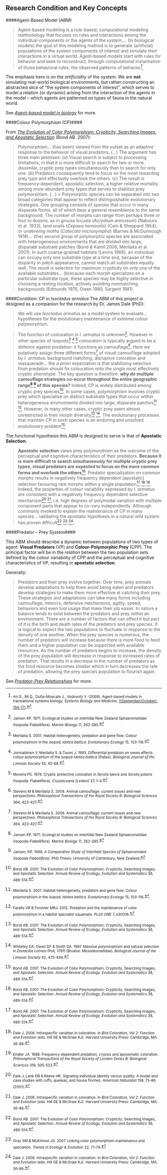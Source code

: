
## Research Condition and Key Concepts ##

####Agent-Based Model (ABM)

>Agent-based modeling is a rule-based, computational modeling methodology that focuses on rules and interactions among the individual components or the agents of the system.... (In biological models) the goal of this modeling method is to generate (artificial) populations of the system components of interest and simulate their interactions in a virtual world. Agent-based models start with rules for behavior and seek to reconstruct, through computational instantiation of those behavioral rules, the observed patterns of behavior[^AnMiDutta-MoscatoVodovotz2009]. 

The emphasis here is on the *artificiality* of the system. We are **not** simulating real-world biological environments, but rather constructing an abstracted *slice* of "the system components of interest", which serves to model a relation (or dynamic) arising from the interaction of the agents in the model – which agents are patterned on types of fauna in the natural world.

See *[Agent-based model in biology](https://en.wikipedia.org/wiki/Agent-based_model_in_biology)* for more.

####Colour Polymorphism (CP)####

From *[The Evolution of Color Polymorphism: Crypticity, Searching Images, and Apostatic Selection](http://digitalcommons.unl.edu/bioscifacpub/52/)* (Bond AB. 2007):

> Polymorphism... (has been) viewed from the outset as an adaptive response to the behavior of visual predators. (...) The argument has three main premises: (*a*) Visual search is subject to processing limitations, in that it is more difficult to search for two or more dissimilar, cryptic prey types simultaneously than to search for only one. (*b*) Predators consequently tend to focus on the most rewarding prey type and effectively overlook the others. (*c*) The result is frequency-dependent, apostatic selection, a higher relative mortality among more abundant prey types that serves to stabilize prey polymorphism. 
> (...)
	> Polymorphic species can be separated into two broad categories that appear to reflect distinguishable evolutionary strategies. One grouping consists of species that occur in many disparate forms, all of which bear a general resemblance to the same background. The number of morphs can range from perhaps three or four to dozens, as in grouse locusts (*Acrydium arenosum*) (Nabours et al. 1933), land snails (*Cepaea nemoralis*) (Cain & Sheppard 1954), or underwing moths (*Catocala micronympha*) (Barnes & McDunnough 1918)... (the) second group of polymorphic species are associated with heterogeneous environments that are divided into large, disparate substrate patches (Bond & Kamil 2006, Merilaita et al. 2001). In such coarse-grained habitats (Levins 1968), an individual can occupy only one substrate type at a time and, because of the disparity in patch appearance, cannot match all substrates equally well. The result is selection for maximum crypticity on only one of the available substrates... (b)ecause each morph specializes on a particular substrate type, these species may be highly selective in choosing a resting location, actively avoiding nonmatching backgrounds (Edmunds 1976, Owen 1980, Sargent 1981).

####Condition: CP in *Isocladus armatus*
The ABM of this project is designed as a companion for the research by Dr. James Dale (PhD):
> We will use *Isocladus armatus* as a model system to evaluate... hypotheses for the evolutionary maintenance of extreme colour polymorphism.

>The function of colouration in *I. armatus* is unknown[^Jansen1971]. However in other species of isopods[^Merilaita2001] [^JormalainenMerilaitaTuomi1995] [^Moreira1974] colouration is typically argued to be a defence against predation: it functions as camouflage[^StevensMerilaita2009]. Here we putatively assign three different forms[^StevensMerilaita2009] of visual camouflage adopted by *I. armatus*: background matching, disruptive coloration and masquerade... the *a priori* expectation is that stabilising selection from predation should fix colouration onto the single most effectively cryptic phenotype. The key question is therefore: **why do multiple camouflage strategies co-occur throughout the entire geographic range[^Jansen1971] [^Jansen1968] of this species?**
Indeed, CP is widely distributed among cryptic prey species[^Bond2007]. In some cases, polymorphism involves cryptic prey which specialise on distinct substrate types that occur within heterogeneous environments divided into large, disparate patches[^Merilaita2001] [^FaralloForstner2012]. However, in many other cases, cryptic prey seem almost unrestricted in their morph diversity[^Bond2007] [^WhiteleyOwenSmith1997]. The evolutionary processes that maintain CP in such species is an enduring and unsolved evolutionary problem[^Bond2007].

The functional hypothesis this ABM is designed to serve is that of **Apostatic Selection**:

>**Apostatic selection** views prey polymorphism as the outcome of the perceptual and cognitive characteristics of their predators. **Because it is more difficult to search simultaneously for multiple cryptic prey types, visual predators are expected to focus on the more common forms and overlook the others**[^Bond2007]. Predator specialization on common morphs results in negatively frequency dependent (apostatic) selection favouring rare morphs within a single population[^Bond2007] [^Dale2006] [^Endler1998]. Indeed, the properties of colour variability expressed by *I. armatus* are consistent with a negatively frequency dependent selective mechanism[^DaleLankReeve2001] [^Dale2006], i.e. high degrees of polymodal variation with multiple component parts that appear to co-vary independently. Although commonly invoked to explain the maintenance of CP in many species... validating the apostatic hypothesis in a natural wild system has proven difficult[^Bond2007] [^GrayMcKinnon2007] [^Dale2006].

####Predator – Prey System####

This ABM should describe a dynamic between populations of two types of agent: **Visual Predators** (VP) and **Colour-Polymorphic Prey** (CPP).
The principal factor will be in the *relation* between the two population sets defined by the colour variability of CPP and the perceptual and cognitive characteristics of VP, resulting in **apostatic selection**.

Generally:
>Predators and their prey evolve together. Over time, prey animals develop adaptations to help them avoid being eaten and predators develop strategies to make them more effective at catching their prey. These strategies and adaptations can take many forms including camouflage, mimicry, defensive mechanisms, agility, speed, behaviors and even tool usage that make their job easier.
In nature a balance tends to exist between the predators and prey within an environment. There are a number of factors that can affect it but part of it is the birth and death rates of the predators and prey species. It is logical to expect the two populations to fluctuate in response to the density of one another.
When the prey species is numerous, the number of predators will increase because there is more food to feed them and a higher population can be supported with available resources. As the number of predators begins to increase, the density of the prey population will decrease in response to increased rates of predation. That results in a decrease in the number of predators as the food resource becomes smaller which in turn decreases the rate of predation, allowing the prey species population to flourish again.

See *[Predator-Prey Relationships](https://explorable.com/predator-prey-relationships)* for more.

[^AnMiDutta-MoscatoVodovotz2009]: <sub>An G., Mi Q., Dutta-Moscato J., Vodovotz Y. (2009). Agent-based models in translational systems biology. *Systems Biology and Medicine*, [1(September/October), 159-171](https://dx.doi.org/10.1002/wsbm.45).</sub>

[^Jansen1971]:<sub> Jansen KP. 1971. Ecological studies on intertidal New Zealand Sphaeromatidae (Isopoda-Flabellifera). *Marine Biology* 11, 262-285.</sub>

[^Merilaita2001]: <sub>Merilaita S. 2001. Habitat heterogeneity, predation and gene flow: Colour polymorphism in the isopod, *Idotea baltica*. *Evolutionary Ecology* 15, 103-116.</sub>

[^JormalainenMerilaitaTuomi1995]: <sub>Jormalainen V, Merilaita S. & Tuomi J. 1995. Differential predation on sexes affects colour polymorphism of the isopod *Idotea baltica* (Pallas). *Biological Journal of the Linnean Society* 55, 45-68.</sub>

[^Moreira1974]: <sub>Moreira PS. 1974. Cryptic protective coloration in *Serolis laevis* and *Serolis polaris* (Isopoda: Flabellifera). *Crustaceana (Leiden)* 27, 1-4.</sub>

[^StevensMerilaita2009]: <sub>Stevens M & Merilaita S. 2009. Animal camouflage: current issues and new perspectives. *Philosophical Transactions of the Royal Society B: Biological Sciences* 364, 423-427.</sub>

[^Jansen1968]: <sub>Jansen, KP. 1968. *A Comparative Study of Intertidal Species of Sphaeromidae (Isopoda Flabellifera)*. PhD Thesis: University of Canterbury, New Zealand.</sub>

[^Bond2007]: <sub>Bond AB. 2007. The Evolution of Color Polymorphism: Crypticity, Searching Images, and Apostatic Selection. *Annual Review of Ecology, Evolution and Systematics* 38, 489-514.</sub>

[^FaralloForstner2012]: <sub>Farallo VR & Forstner MRJ. 2012. Predation and the maintenance of color polymorphism in a habitat specialist squamate. *PLoS ONE* 7, e30316.</sub>

[^WhiteleyOwenSmith1997]: <sub>Whiteley DA, Owen DF & Smith DA. 1997. Massive polymorphism and natural selection in *Donacilla cornea* (Poli, 1791) (Bivalve: Mesodesmatidae). *Biological Journal of the Linnean Society* 62, 475-494.</sub>

[^Dale2006]: <sub>Dale J. 2006. Intraspecific variation in coloration. In *Bird Coloration, Vol 2: Function and Evolution* (eds. Hill GE & McGraw KJ). Harvard University Press: Cambridge, MA. 36-86.</sub>

[^Endler1998]: <sub>Endler JA. 1988. Frequency-dependent predation, crypsis and aposematic coloration. *Philosophical Transactions of the Royal Society of London Series B: Biological Sciences* 319, 505-523.</sub>

[^DaleLankReeve2001]: <sub>Dale J, Lank DB & Reeve HK. Signaling individual identity versus quality: A model and case studies with ruffs, queleas, and house finches. *American Naturalist* 158, 75-86 (2001).</sub>

[^GrayMcKinnon2007]: <sub>Gray SM & McKinnon JS. 2007. Linking color polymorphism maintenance and speciation. *Trends in Ecology & Evolution* 22, 71-79.</sub>